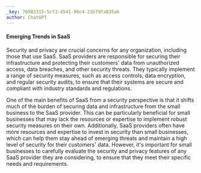 ```yaml
---
_key: 76983315-5cf3-4541-96c4-21b79fa835ab
author: ChatGPT
---
```


#### Emerging Trends in SaaS

Security and privacy are crucial concerns for any organization, including those that use SaaS. SaaS providers are responsible for securing their infrastructure and protecting their customers' data from unauthorized access, data breaches, and other security threats. They typically implement a range of security measures, such as access controls, data encryption, and regular security audits, to ensure that their systems are secure and compliant with industry standards and regulations.

One of the main benefits of SaaS from a security perspective is that it shifts much of the burden of securing data and infrastructure from the small business to the SaaS provider. This can be particularly beneficial for small businesses that may lack the resources or expertise to implement robust security measures on their own. Additionally, SaaS providers often have more resources and expertise to invest in security than small businesses, which can help them stay ahead of emerging threats and maintain a high level of security for their customers' data. However, it's important for small businesses to carefully evaluate the security and privacy features of any SaaS provider they are considering, to ensure that they meet their specific needs and requirements.
